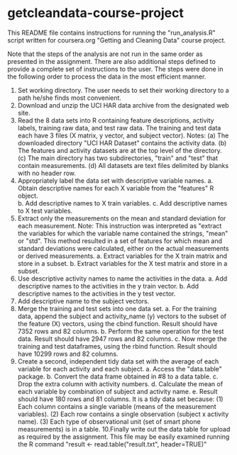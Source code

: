 getcleandata-course-project
===========================

This README file contains instructions for running the "run_analysis.R" script
written for coursera.org "Getting and Cleaning Data" course project.

Note that the steps of the analysis are not run in the same order as 
presented in the assignment. There are also additional steps defined to
provide a complete set of instructions to the user.
The steps were done in the following order to process the data in the most 
efficient manner.

1. Set working directory. The user needs to set their working directory
   to a path he/she finds most convenient.
2. Download and unzip the UCI HAR data archive from the designated web site.
3. Read the 8 data sets into R containing feature descriptions,
   activity labels, training raw data, and test raw data. The training and 
   test data each have 3 files (X matrix, y vector, and subject vector).
   Notes: (a) The downloaded directory "UCI HAR Dataset" contains the activity data.
          (b) The features and activity datasets are at the top level of the directory.
          (c) The main directory has two subdirectories, "train" and "test" that contain measurements.
          (d) All datasets are text files delimited by blanks with no header row.
4. Appropriately label the data set with descriptive variable names.
   a. Obtain descriptive names for each X variable from the "features" R object.			
   b. Add descriptive names to X train variables.
   c. Add descriptive names to X test variables.   
5. Extract only the measurements on the mean and standard deviation for each measurement.
   Note: This instruction was interpreted as "extract the variables for which the variable
   name contained the strings, "mean" or "std". This method resulted in a set of features
   for which mean and standard deviations were calculated, either on the actual measurements
   or derived measurements.
   a. Extract variables for the X train matrix and store in a subset.
   b. Extract variables for the X test matrix and store in a subset.
6. Use descriptive activity names to name the activities in the data.
   a. Add descriptive names to the activities in the y train vector.
   b. Add descriptive names to the activities in the y test vector.
7. Add descriptive name to the subject vectors.
8. Merge the training and test sets into one data set.
   a. For the training data, append the subject and activity_name (y) vectors
      to the subset of the feature (X) vectors, using the cbind function.
      Result should have 7352 rows and 82 columns.
   b. Perform the same operation for the test data.
      Result should have 2947 rows and 82 columns.
   c. Now merge the training and test dataframes, using the rbind function.
      Result should have 10299 rows and 82 columns.
9. Create a second, independent tidy data set with the average of each 
   variable for each activity and each subject.
   a. Access the "data.table" package.
   b. Convert the data frame obtained in #8 to a data table.
   c. Drop the extra column with activity numbers.
   d. Calculate the mean of each variable by combination of subject and activity name.
   e. Result should have 180 rows and 81 columns. It is a tidy data set because: 
      (1) Each column contains a single variable (means of the measurement variables).
      (2) Each row contains a single observation (subject x activity name).
      (3) Each type of observational unit (set of smart phone measurements) is in a table.
10.Finally write out the data table for upload as required by the assignment. This file may 
   be easily examined running the R command "result <- read.table("result.txt", header=TRUE)"
